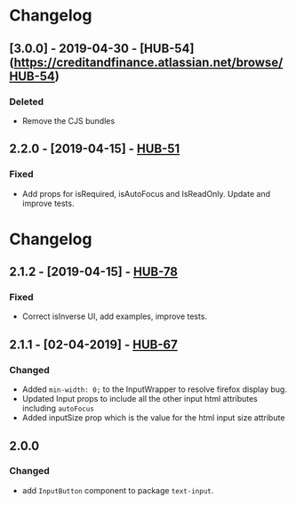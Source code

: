 # Changelog

## [3.0.0] - 2019-04-30 - [HUB-54] (https://creditandfinance.atlassian.net/browse/HUB-54)
 
### Deleted
- Remove the CJS bundles

## 2.2.0 - [2019-04-15] - [HUB-51](https://creditandfinance.atlassian.net/browse/HUB-51)
### Fixed
- Add props for isRequired, isAutoFocus and IsReadOnly. Update and improve tests.

# Changelog

## 2.1.2 - [2019-04-15] - [HUB-78](https://creditandfinance.atlassian.net/browse/HUB-78)
### Fixed
- Correct isInverse UI, add examples, improve tests.

## 2.1.1 - [02-04-2019] - [HUB-67](https://creditandfinance.atlassian.net/browse/HUB-67)
### Changed
- Added `min-width: 0;` to the InputWrapper to resolve firefox display bug.
- Updated Input props to include all the other input html attributes including `autoFocus`
- Added inputSize prop which is the value for the html input size attribute

## 2.0.0
### Changed
- add `InputButton` component to package `text-input`.





